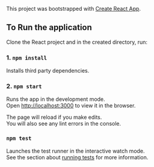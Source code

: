 This project was bootstrapped with [Create React App](https://github.com/facebook/create-react-app).

## To Run the application

Clone the React project and in the created directory, run:

### 1. `npm install`

Installs third party dependencies.<br />

### 2. `npm start`

Runs the app in the development mode.<br />
Open [http://localhost:3000](http://localhost:3000) to view it in the browser.

The page will reload if you make edits.<br />
You will also see any lint errors in the console.

### `npm test`

Launches the test runner in the interactive watch mode.<br />
See the section about [running tests](https://facebook.github.io/create-react-app/docs/running-tests) for more information.
